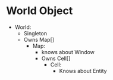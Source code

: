 # World Object

- World:
  - Singleton
  - Owns Map[]
    - Map:
      - knows about Window
      - Owns Cell[]
        - Cell:
          - Knows about Entity

